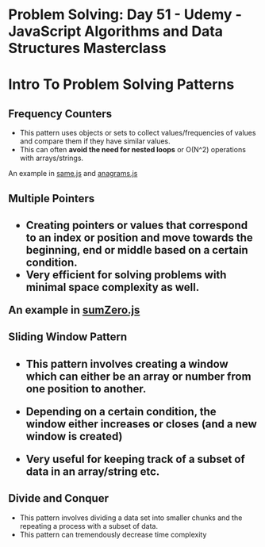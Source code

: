 # Problem Solving: Day 51 - Udemy - JavaScript Algorithms and Data Structures Masterclass

<h1>Intro To Problem Solving Patterns</h2>
<h2>Frequency Counters</h2>

- This pattern uses objects or sets to collect values/frequencies of values and compare them if they have similar values.
- This can often **avoid the need for nested loops** or O(N^2) operations with arrays/strings.

An example in [same.js](same.js) and [anagrams.js](anagrams.js)

<h2>Multiple Pointers<h2>

- Creating **pointers** or values that correspond to an index or position and move towards the beginning, end or middle based on a certain condition.
- **Very** efficient for solving problems with minimal space complexity as well.

An example in [sumZero.js](sumZero.js)

<h2>Sliding Window Pattern<h2>

- This pattern involves creating a **window** which can either be an array or number from one position to another.

- Depending on a certain condition, the window either increases or closes (and a new window is created)

- Very useful for keeping track of a subset of data in an array/string etc.

<h2>Divide and Conquer</h2>

- This pattern involves dividing a data set into smaller chunks and the repeating a process with a subset of data.
- This pattern can tremendously decrease time complexity
